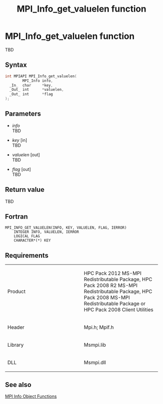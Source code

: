 ﻿---
title: MPI_Info_get_valuelen function
TOCTitle: MPI_Info_get_valuelen function
ms:assetid: b6538c37-3671-4ad0-89d3-db824c918b67
ms:mtpsurl: https://msdn.microsoft.com/en-us/library/Dn473416(v=VS.85)
ms:contentKeyID: 59360952
ms.date: 03/28/2018
mtps_version: v=VS.85
f1_keywords:
- MPI_INFO_GET_VALUELEN
- mpif/MPI_Info_get_valuelen
- mpi/MPI_INFO_GET_VALUELEN
dev_langs:
- C++
- C
---

# MPI\_Info\_get\_valuelen function

TBD

## Syntax

``` c++
int MPIAPI MPI_Info_get_valuelen(
        MPI_Info info,
  _In_  char     *key,
  _Out_ int      *valuelen,
  _Out_ int      *flag
);
```

## Parameters

  - *info*  
    TBD

  - *key* \[in\]  
    TBD

  - *valuelen* \[out\]  
    TBD

  - *flag* \[out\]  
    TBD

## Return value

TBD

## Fortran

    MPI_INFO_GET_VALUELEN(INFO, KEY, VALUELEN, FLAG, IERROR)
        INTEGER INFO, VALUELEN, IERROR
        LOGICAL FLAG
        CHARACTER*(*) KEY

## Requirements

<table>
<colgroup>
<col style="width: 50%" />
<col style="width: 50%" />
</colgroup>
<tbody>
<tr class="odd">
<td><p>Product</p></td>
<td><p>HPC Pack 2012 MS-MPI Redistributable Package, HPC Pack 2008 R2 MS-MPI Redistributable Package, HPC Pack 2008 MS-MPI Redistributable Package or HPC Pack 2008 Client Utilities</p></td>
</tr>
<tr class="even">
<td><p>Header</p></td>
<td>Mpi.h;
Mpif.h</td>
</tr>
<tr class="odd">
<td><p>Library</p></td>
<td>Msmpi.lib</td>
</tr>
<tr class="even">
<td><p>DLL</p></td>
<td>Msmpi.dll</td>
</tr>
</tbody>
</table>


## See also

[MPI Info Object Functions](mpi-info-object-functions.md)


